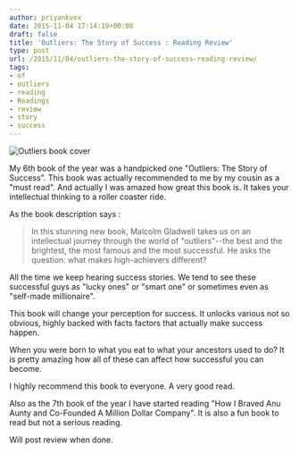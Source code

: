 ```yaml
---
author: priyankvex
date: 2015-11-04 17:14:19+00:00
draft: false
title: 'Outliers: The Story of Success : Reading Review'
type: post
url: /2015/11/04/outliers-the-story-of-success-reading-review/
tags:
- of
- outliers
- reading
- Readings
- review
- story
- success
---
```


![Outliers book cover](https://d.gr-assets.com/books/1344266315l/3228917.jpg)




My 6th book of the year was a handpicked one "Outliers: The Story of Success". This book was actually recommended to me by my cousin as a "must read". And actually I was amazed how great this book is. It takes your intellectual thinking to a roller coaster ride.

As the book description says :


<blockquote>In this stunning new book, Malcolm Gladwell takes us on an intellectual journey through the world of "outliers"--the best and the brightest, the most famous and the most successful. He asks the question: what makes high-achievers different?</blockquote>


All the time we keep hearing success stories. We tend to see these successful guys as "lucky ones" or "smart one" or sometimes even as "self-made millionaire".

This book will change your perception for success. It unlocks various not so obvious, highly backed with facts factors that actually make success happen.

When you were born to what you eat to what your ancestors used to do? It is pretty amazing how all of these can affect how successful you can become.

I highly recommend this book to everyone. A very good read.

Also as the 7th book of the year I have started reading "How I Braved Anu Aunty and Co-Founded A Million Dollar Company". It is also a fun book to read but not a serious reading.

Will post review when done.
